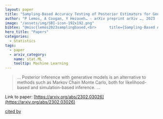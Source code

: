 ```yaml
---
layout: paper
title: "Sampling-Based Accuracy Testing of Posterior Estimators for General Inference"
author: "P Lemos, A Coogan, Y Hezaveh… - arXiv preprint arXiv …, 2023 - arxiv.org"
image: "/assets/img/SBI-icon-192x192.png"
bibtex: "@misc{lemos2023samplingbased,<br>      title={Sampling-Based Accuracy Testing of Posterior Estimators for General Inference}, <br>      author={Pablo Lemos and Adam Coogan and Yashar Hezaveh and Laurence Perreault-Levasseur},<br>      year={2023},<br>      eprint={2302.03026},<br>      archivePrefix={arXiv},<br>      primaryClass={stat.ML}<br>}"
hero_title: "Papers"
categories:
  - Statistics
tags:
  - paper
  - arxiv_category:
    name: stat.ML
    tooltip: Machine Learning
---
```

>… Posterior inference with generative models is an alternative to methods such as Markov Chain Monte Carlo, both for likelihood-based and simulation-based inference. …

Link to paper: [https://arxiv.org/abs/2302.03026](https://arxiv.org/abs/2302.03026)

[cited by](https://scholar.google.com/scholar?cites=7010707496353533455&as_sdt=5,36&sciodt=0,36&hl=en&num=20)
